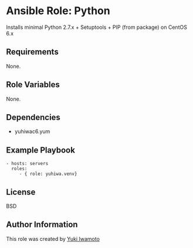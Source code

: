 Ansible Role: Python
====================

Installs minimal Python 2.7.x + Setuptools + PIP (from package) on CentOS 6.x

Requirements
------------

None.

Role Variables
--------------

None.

Dependencies
------------

* yuhiwac6.yum

Example Playbook
----------------

    - hosts: servers
      roles:
         - { role: yuhiwa.venv}

License
-------

BSD

Author Information
------------------

This role was created by [Yuki Iwamoto](http://yuhiwa.github.io)
